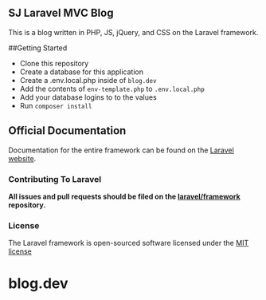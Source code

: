 ## SJ Laravel MVC Blog


This is a blog written in PHP, JS, jQuery, and CSS on the Laravel framework.  

##Getting Started
- Clone this repository
- Create a database for this application
- Create a .env.local.php inside of `blog.dev`
- Add the contents of `env-template.php` to `.env.local.php`
- Add your database logins to to the values
- Run `composer install`

## Official Documentation

Documentation for the entire framework can be found on the [Laravel website](http://laravel.com/docs).

### Contributing To Laravel

**All issues and pull requests should be filed on the [laravel/framework](http://github.com/laravel/framework) repository.**

### License

The Laravel framework is open-sourced software licensed under the [MIT license](http://opensource.org/licenses/MIT)
# blog.dev
